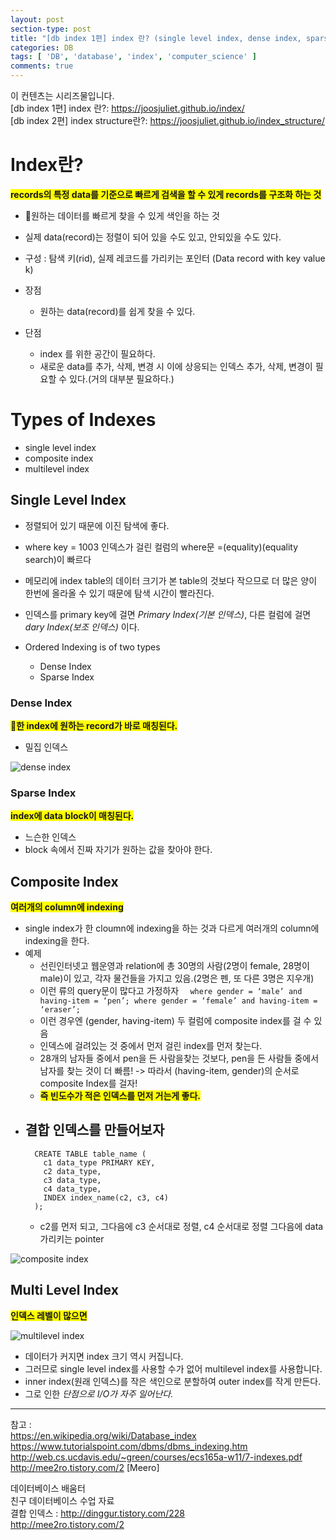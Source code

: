```yaml
---
layout: post
section-type: post
title: "[db index 1편] index 란? (single level index, dense index, sparse index, composite index, multilevel index )"
categories: DB
tags: [ 'DB', 'database', 'index', 'computer_science' ]
comments: true
---
```


이 컨텐츠는 시리즈물입니다.  
[db index 1편] index 란?: https://joosjuliet.github.io/index/  
[db index 2편] index structure란?: https://joosjuliet.github.io/index_structure/   

# Index란?
<span style="background-color:yellow"><b>records의 특정 data를 기준으로 빠르게 검색을 할 수 있게 records를 구조화 하는 것</b></span>

- 원하는 데이터를 빠르게 찾을 수 있게 색인을 하는 것
- 실제 data(record)는 정렬이 되어 있을 수도 있고, 안되있을 수도 있다.
- 구성 : 탐색 키(rid), 실제 레코드를 가리키는 포인터
(Data record with key value k)

- 장점
  - 원하는 data(record)를 쉽게 찾을 수 있다.

- 단점
  - index 를 위한 공간이 필요하다.
  - 새로운 data를 추가, 삭제, 변경 시 이에 상응되는 인덱스 추가, 삭제, 변경이 필요할 수 있다.(거의 대부분 필요하다.)


# Types of Indexes
- single level index
- composite index
- multilevel index


## Single Level Index
- 정렬되어 있기 때문에 이진 탐색에 좋다.
- where key = 1003 인덱스가 걸린 컬럼의 where문 =(equality)(equality search)이 빠르다
- 메모리에 index table의 데이터 크기가 본 table의 것보다 작으므로 더 많은 양이 한번에 올라올 수 있기 때문에 탐색 시간이 빨라진다.
- 인덱스를 primary key에 걸면 *Primary Index(기본 인덱스)*, 다른 컬럼에 걸면 *dary Index(보조 인덱스)* 이다.

- Ordered Indexing is of two types
  - Dense Index
  - Sparse Index


### Dense Index
<span style="background-color:yellow"><b>한 index에 원하는 record가 바로 매칭된다.</b></span>
- 밀집 인덱스

![dense index](https://dl.dropbox.com/s/jutcqapozpytwjo/Screenshot%202019-01-09%2014.00.47.png)


### Sparse Index
<span style="background-color:yellow"><b>index에  data block이 매칭된다.</b></span>
- 느슨한 인덱스
- block 속에서 진짜 자기가 원하는 값을 찾아야 한다.


## Composite Index
<span style="background-color:yellow"><b>여러개의 column에 indexing</b></span>

- single index가 한 cloumn에 indexing을 하는 것과 다르게 여러개의 column에 indexing을 한다.
- 예제
  - 선린인터넷고 웹운영과 relation에 총 30명의 사람(2명이 female, 28명이 male)이 있고, 각자 물건들을 가지고 있음.(2명은 펜, 또 다른 3명은 지우개)
  - 이런 류의 query문이 많다고 가정하자 ```  where gender = ‘male’ and having-item = ‘pen’; where gender = ‘female’ and having-item = ‘eraser’; ```
  - 이런 경우엔 (gender, having-item) 두 컬럼에 composite index를 걸 수 있음
  - 인덱스에 걸려있는 것 중에서 먼저 걸린 index를 먼저 찾는다.
  - 28개의 남자들 중에서 pen을 든 사람을찾는 것보다, pen을 든 사람들 중에서 남자를 찾는 것이 더 빠름! -> 따라서 (having-item, gender)의 순서로 composite Index를 걸자!
  - <span style="background-color:yellow"><b>즉 빈도수가 적은 인덱스를 먼저 거는게 좋다.</b></span>
- 결합 인덱스를 만들어보자
  -
  ```
    CREATE TABLE table_name (
      c1 data_type PRIMARY KEY,
      c2 data_type,
      c3 data_type,
      c4 data_type,
      INDEX index_name(c2, c3, c4)
    );
  ```
  - c2를 먼저 되고, 그다음에 c3 순서대로 정렬, c4 순서대로 정렬
그다음에 data 가리키는 pointer

![composite index](https://dl.dropbox.com/s/q2tmwhf1slemp91/Screenshot%202019-01-09%2015.45.17.png)

## Multi Level Index
<span style="background-color:yellow"><b>인덱스 레벨이 많으면 </b></span>

![multilevel index](https://dl.dropbox.com/s/2g4b7bf0iwimsu5/Screenshot%202019-01-09%2016.17.29.png)

- 데이터가 커지면 index 크기 역시 커집니다.
- 그러므로 single level index를 사용할 수가 없어 multilevel index를 사용합니다.
- inner index(원래 인덱스)를 작은 색인으로 분할하여 outer index를 작게 만든다.
- 그로 인한 *단점으로 I/O가 자주 일어난다.*


---
참고 :  
https://en.wikipedia.org/wiki/Database_index  
https://www.tutorialspoint.com/dbms/dbms_indexing.htm  
http://web.cs.ucdavis.edu/~green/courses/ecs165a-w11/7-indexes.pdf  
http://mee2ro.tistory.com/2 [Meero]  

데이터베이스 배움터  
친구 데이터베이스 수업 자료  
결합 인덱스 : http://dinggur.tistory.com/228  
http://mee2ro.tistory.com/2  
